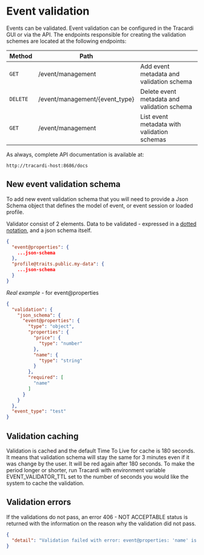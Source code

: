 # Event validation

Events can be validated. Event validation can be configured in the Tracardi GUI or via the API. The endpoints
responsible for creating the validation schemes are located at the following endpoints:

| Method      | Path                                  |                                             |
| ----------- | --------------------------------------|---------------------------------------------|
| `GET`       | /event/management                     | Add event metadata and validation schema    |
| `DELETE`    | /event/management/{event_type}        | Delete event metadata and validation schema |
| `GET`       | /event/management                     | List event metadata with validation schemas |

As always, complete API documentation is available at:

```
http://tracardi-host:8686/docs
```

## New event validation schema

To add new event validation schema that you will need to provide a Json Schema object that defines the model of event,
or event session or loaded profile.

Validator consist of 2 elements. Data to be validated - expressed in a [dotted notation](../notations/dot_notation.md), and a
json schema itself.

```json
{
  "event@properties": {
    ...json-schema
  },
  "profile@traits.public.my-data": {
    ...json-schema
  }
}
```

*Real example* - for event@properties

```json
{
  "validation": {
    "json_schema": {
      "event@properties": {
        "type": "object",
        "properties": {
          "price": {
            "type": "number"
          },
          "name": {
            "type": "string"
          }
        },
        "required": [
          "name"
        ]
      }
    }
  },
  "event_type": "test"
}
```

## Validation caching

Validation is cached and the default Time To Live for cache is 180 seconds. It means that validation schema will stay
the same for 3 minutes even if it was change by the user. It will be red again after 180 seconds. To make the period
longer or shorter, run Tracardi with environment variable EVENT_VALIDATOR_TTL set to the number of seconds you would
like the system to cache the validation.

## Validation errors

If the validations do not pass, an error 406 - NOT ACCEPTABLE status is returned with the information on the reason why
the validation did not pass.

```json
{
  "detail": "Validation failed with error: event@properties: 'name' is a required property...."
}
```